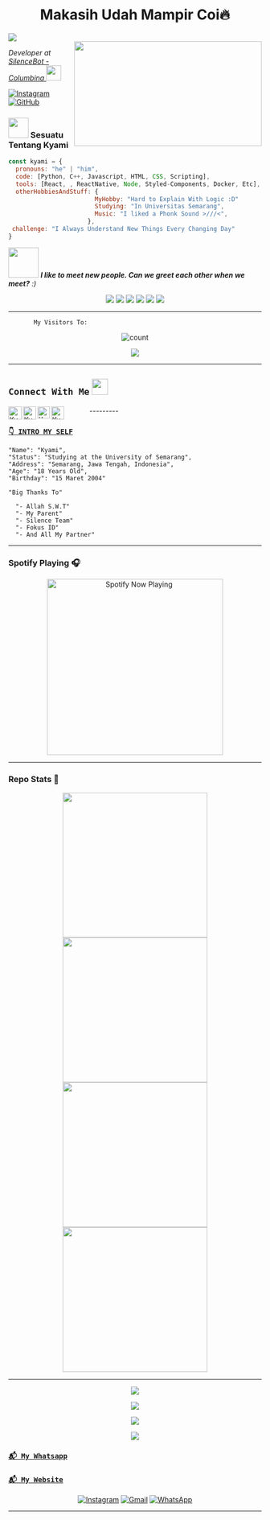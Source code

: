 <h1 align="center">Makasih Udah Mampir Coi🔥</h2>
  <img src="https://readme-typing-svg.herokuapp.com?color=%2340A597&size=30&width=800&lines=Hello!+I+am+Kyami;Developer+Ori+SilenceBot+And+ColumbinaBot">
  </a>
  <div align="center">
<img src="https://i.imgur.com/KXx0cCx.gif" align="right" width="373.5px" height="208.5px">
  </div>

<p><em>Developer at <a href="https://chat.whatsapp.com/Gogx2zzBx1T9aKzEQtEZ7Y">SilenceBot - Columbina  </a><img src="https://media.giphy.com/media/WUlplcMpOCEmTGBtBW/giphy.gif" width="30">
</em></p>

[![Instagram](https://img.shields.io/badge/Instagram-%23E4405F.svg?&style=flat-square&logo=instagram&logoColor=white)](https://www.instagram.com/_alv.stn)
[![GitHub](https://img.shields.io/github/followers/ShionMDv?label=follow&style=social)](https://github.com/ShionMDv)


### <img src="https://media3.giphy.com/media/jUZmz3kAiAuLC/200.webp?cid=ecf05e472ppgejelz9vrs67x38inpt96dl2x6i0z51br0jfh&rid=200.webp" width="40"> Sesuatu Tentang Kyami

```javascript
const kyami = {
  pronouns: "he" | "him",
  code: [Python, C++, Javascript, HTML, CSS, Scripting],
  tools: [React, , ReactNative, Node, Styled-Components, Docker, Etc],
  otherHobbiesAndStuff: {       
                        MyHobby: "Hard to Explain With Logic :D"
                        Studying: "In Universitas Semarang",
                        Music: "I liked a Phonk Sound >///<",
                      },
 challenge: "I Always Understand New Things Every Changing Day"
}
```


<img src="https://media0.giphy.com/media/Wj7lNjMNDxSmc/200.webp?cid=ecf05e47gol7hyzftrdpoaar8lchrj2uzbzs0qoz3xgzv14o&rid=200.webp" width="60"> <em><b>I like to meet new people. Can we greet each other when we meet?</b> :)</em>


<p align="center">
  <img src="https://img.shields.io/badge/-JavaScript-black?style=flat-square&logo=javascript" />
  <img src="https://img.shields.io/badge/-Node.js-black?style=flat-square&logo=Node.js" />
  <img src="https://img.shields.io/badge/-HTML5-black?style=flat-square&logo=html5&logoColor=e34f26" />
  <img src="https://img.shields.io/badge/-CSS3-black?style=flat-square&logo=css3&logoColor=1572b6" />
  <img src="https://img.shields.io/badge/-Git-black?style=flat-square&logo=git" />
  <img src="https://img.shields.io/badge/-GitHub-black?style=flat-square&logo=github" /> <br>
</p>

___
```
       My Visitors To:
```
<p align="center">
<img align="center" alt="count" src="https://count.getloli.com/get/@:ShionMDv?theme=rule34">
</p>

<p align="center">
<a href="https://"><img align="center" src="https://github-cardname.caliph.my.id/api?name=Kyami&description=Hi,%20i%27m%20Kyami%20and%20i%27m%20just%20a%20newbie%20programmer%20Nice%20to%20meet%20you%20%F0%9F%91%8B&image=https://avatars.githubusercontent.com/ShionMDv&usqp=CAU&backgroundColor=%23ecf0f1&instagram=@_alv.stn&github=ShionMDv&pattern=ticTacToe&colorPattern=%23eaeaea&site=Follow+my+Instagram+and+my+Github"/></a>
</p>

---------
## ```Connect With Me``` <img src="https://github.com/siegrin/siegrin/blob/main/Assets/Handshake.gif" height="32px">
  <a href="https://wa.me/6287734910547">
    <img align="left" alt="Kyami | Whastapp" width="26px" src="https://github.com/siegrin/siegrin/blob/main/Assets/Whatsapp.svg" />
  </a> &nbsp;&nbsp;
  <a href="https://tiktok.com/@wvinz">
    <img align="left" alt="Kyami | Titkok" width="26px" src="https://github.com/siegrin/siegrin/blob/main/Assets/Tiktok.svg" />
  </a> &nbsp;&nbsp;
  <a href="https://instagram.com/_alv.stn">
    <img align="left" alt="Kyami | Instagram" width="24px" src="https://github.com/siegrin/siegrin/blob/main/Assets/Instagram.svg" />
  </a> &nbsp;&nbsp;
  <a href="alvinrinegar@mail.com">
    <img align="left" alt="Kyami | Gmail" width="26px" src="https://github.com/siegrin/siegrin/blob/main/Assets/Gmail.svg" />
  </a> &nbsp;&nbsp;
---------

### [`👇 INTRO MY SELF`](https://instagram.com/_alv.stn)
```
"Name": "Kyami",
"Status": "Studying at the University of Semarang",
"Address": "Semarang, Jawa Tengah, Indonesia",
"Age": "18 Years Old",
"Birthday": "15 Maret 2004"
   
"Big Thanks To"

  "- Allah S.W.T"
  "- My Parent"
  "- Silence Team"
  "- Fokus ID"
  "- And All My Partner"
```
___

### Spotify Playing 🎧

<p align="center">
  <a href="https://open.spotify.com/user/317ixtagratk26tsnslggtezqhz4?si=17d69a6757bb4be6" target="_blank"><img src="https://now-playing-on-spotify.vercel.app/api/spotify" alt="Spotify Now Playing" width="350"/></a>
</p>

------

### Repo Stats 🔭
<p align="center">
  <a href="https://github.com/bolaxd/ballbotV2"><img width="288" src="https://denvercoder1-github-readme-stats.vercel.app/api/pin/?username=bolaxd&repo=ballbotV2&theme=chartreuse-dark&icon_color=0000e6&title_color=00ff00&bg_color=000000&text_color=ffffff&disable_animations=false"></a>
  <a href="https://github.com/ShionMDv/XhimmerMDv3"><img width="288" src="https://denvercoder1-github-readme-stats.vercel.app/api/pin/?username=ShionMDv&repo=XhimmerMDv3&theme=chartreuse-dark&icon_color=0000e6&title_color=00ff00&bg_color=000000&text_color=ffffff&disable_animations=false"></a>
    <a href="https://github.com/davekgw"><img width="288" src="https://denvercoder1-github-readme-stats.vercel.app/api/pin/?username=davekgw&repo=kannabot&theme=chartreuse-dark&icon_color=0000e6&title_color=00ff00&bg_color=000000&text_color=ffffff&disable_animations=false"></a>
<a href="https://github.com/bolaxd/bot-read-sw"><img width="288" src="https://denvercoder1-github-readme-stats.vercel.app/api/pin/?username=bolaxd&repo=bot-read-sw&theme=chartreuse-dark&icon_color=0000e6&title_color=00ff00&bg_color=000000&text_color=ffffff&disable_animations=false"></a>
</p>

------

<!--START_SECTION:waka-->

<!--END_SECTION:waka-->
   
   <p align="center">
  <a href="https://github.com/ShionMDv"><img src="https://github-readme-stats.vercel.app/api?username=ShionMDv&theme=tokyonight&show_icons=true" /></a>
</p>

<p align="center">
  <a href="https://github.com/ShionMDv"><img src="https://github-readme-streak-stats.herokuapp.com?user=ShionMDv&theme=tokyonight&hide_border=false&properties=background&border=%239611C5FF" /><a>
</p>
  
<p align="center">
  <a href="https://github.com/ShionMDv"><img src="https://github-readme-stats.vercel.app/api/top-langs?username=ShionMDv&theme=tokyonight&layout=compact" /></a>
</p>
  
<p align="center">
  <a href="https://github.com/ShionMDv"><img src="https://github-profile-trophy.vercel.app/?username=ShionMDv&theme=radical&margin-w=20&no-bg=true&no-frame=false" /><a>
</p>
    

### [`📬 My Whatsapp`](https://api.whatsapp.com/send?phone=6287734910547&text=Assalamualaikum+Bang)
### [`📬 My Website`](https://Belum-Buat-Anjic.bitly)
    
<p align="center">
<a href="https://www.instagram.com/_alv.stn" target="_blank"><img src="https://img.shields.io/badge/Instagram-%23E4405F.svg?&style=flat-square&logo=instagram&logoColor=white" alt="Instagram"></a>
<a href="-@gmail.com" target="_blank"><img src="https://img.shields.io/badge/Gmail-D14836?style=flat-square&logo=gmail&logoColor=white" alt="Gmail"></a>
<a href="https://api.whatsapp.com/send?phone=6287734910547&text=Assalamualaikum+Bang" target="_blank"><img src="https://img.shields.io/badge/Whatsapp-%808080.svg?&style=flat-square&logo=Whatsapp&logoColor=white" alt="WhatsApp"></a>
</p>

___
